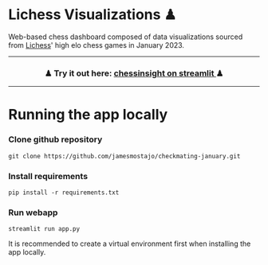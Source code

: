 # Lichess Visualizations ♟
Web-based chess dashboard composed of data visualizations sourced from [Lichess](https://database.nikonoel.fr/)' high elo chess games in January 2023.

---
<h3 align="center">
    ♟ Try it out here: <a href="https://chessinsight.streamlit.app">chessinsight on streamlit </a> ♟
</h3>

---

# Running the app locally
### Clone github repository
```
git clone https://github.com/jamesmostajo/checkmating-january.git
```

### Install requirements
```
pip install -r requirements.txt
```

### Run webapp
```
streamlit run app.py
```
It is recommended to create a virtual environment first when installing the app locally.

